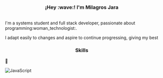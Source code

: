 <h3 align="center">¡Hey :wave:! I'm Milagros Jara</h3>
</p>
<br/>I'm a systems student and full stack developer, passionate about programming:woman_technologist:.

I adapt easily to changes and aspire to continue progressing, giving my best</br>

 <h3 align="center">Skills</h3>
</p>
📌


![JavaScript](https://img.shields.io/badge/JavaScript-F7DF1E?style=flat-square&logo=JavaScript&logoColor=white)

